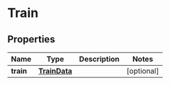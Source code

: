 

# Train


## Properties

| Name | Type | Description | Notes |
|------------ | ------------- | ------------- | -------------|
|**train** | [**TrainData**](TrainData.md) |  |  [optional] |



